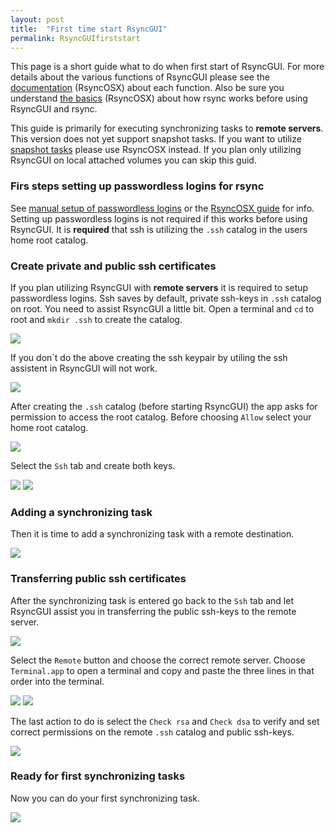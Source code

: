 ```yaml
---
layout: post
title:  "First time start RsyncGUI"
permalink: RsyncGUIfirststart
---
```

This page is a short guide what to do when first start of RsyncGUI. For more details about the various functions of RsyncGUI please see the [documentation](/AboutRsyncGUI) (RsyncOSX) about each function. Also be sure you understand  [the basics](/HowtoUseRsyncGUI) (RsyncOSX) about how rsync works before using RsyncGUI and rsync.

This guide is primarily for executing synchronizing tasks to **remote servers**. This version does not yet support snapshot tasks. If you want to utilize [snapshot tasks](/Snapshots) please use RsyncOSX instead. If you plan only utilizing RsyncGUI on local attached volumes you can skip this guid.

### Firs steps setting up passwordless logins for rsync

See [manual setup of passwordless logins](/PasswordlessLogin) or the [RsyncOSX guide](/ssh) for info. Setting up passwordless logins is not required if this works before using RsyncGUI. It is **required** that ssh is utilizing the `.ssh` catalog in the users home root catalog.

### Create private and public ssh certificates

If you plan utilizing RsyncGUI with **remote servers** it is required to setup passwordless logins. Ssh saves by default, private ssh-keys in `.ssh` catalog on root. You need to assist RsyncGUI a little bit. Open a terminal and `cd` to root and `mkdir .ssh` to create the catalog.

![](/images/RsyncOSX/master/RsyncGUIfirststart/main0.png)

If you don´t do the above creating the ssh keypair by utiling the ssh assistent in RsyncGUI will not work.

![](/images/RsyncOSX/master/RsyncGUIfirststart/main1.png)

After creating the `.ssh` catalog (before starting RsyncGUI) the app asks for permission to access the root catalog. Before choosing `Allow` select your home root catalog.

![](/images/RsyncOSX/master/RsyncGUIfirststart/main2.png)

Select the `Ssh` tab and create both keys.

![](/images/RsyncOSX/master/RsyncGUIfirststart/main3.png)
![](/images/RsyncOSX/master/RsyncGUIfirststart/main4.png)

### Adding a synchronizing task

Then it is time to add a synchronizing task with a remote destination.

![](/images/RsyncOSX/master/RsyncGUIfirststart/main5.png)

### Transferring public ssh certificates

After the synchronizing task is entered go back to the `Ssh` tab and let RsyncGUI assist you in transferring the public ssh-keys to the remote server.

![](/images/RsyncOSX/master/RsyncGUIfirststart/main6.png)

Select the `Remote` button and choose the correct remote server. Choose `Terminal.app` to open a terminal and copy and paste the three lines in that order into the terminal.

![](/images/RsyncOSX/master/RsyncGUIfirststart/main7.png)
![](/images/RsyncOSX/master/RsyncGUIfirststart/main8.png)

The last action to do is select the `Check rsa` and `Check dsa` to verify and set correct permissions on the remote `.ssh` catalog and public ssh-keys.

![](/images/RsyncOSX/master/RsyncGUIfirststart/main9.png)

### Ready for first synchronizing tasks

Now you can do your first synchronizing task.

![](/images/RsyncOSX/master/RsyncGUIfirststart/main10.png)

